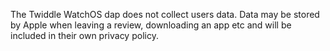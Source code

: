 The Twiddle WatchOS dap does not collect users data.
Data may be stored by Apple when leaving a review, downloading an app etc and will be included in their own privacy policy.

